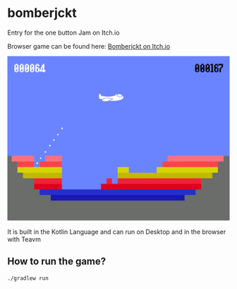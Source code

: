 # bomberjckt

Entry for the one button Jam on Itch.io

Browser game can be found here:
[Bomberjckt on Itch.io](https://pimpedpixel.itch.io/bomberjckt)

![bombAway.jpg](images/bombAway.jpg)

It is built in the Kotlin Language and can run on Desktop and in the browser with Teavm

## How to run the game?

```sh
./gradlew run
```

